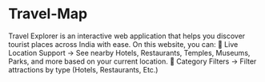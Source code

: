 # Travel-Map
Travel Explorer is an interactive web application that helps you discover tourist places across India with ease.  On this website, you can:  📍 Live Location Support → See nearby Hotels, Restaurants, Temples, Museums, Parks, and more based on your current location.  🔎 Category Filters → Filter attractions by type (Hotels, Restaurants, Etc.)
